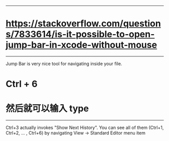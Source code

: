 

<hr>



https://stackoverflow.com/questions/7833614/is-it-possible-to-open-jump-bar-in-xcode-without-mouse
=


<hr>






Jump Bar is very nice tool for navigating inside your file. 



Ctrl + 6
=


然后就可以输入
type
=


<hr>



Ctrl+3 actually invokes "Show Next History". You can see all of them (Ctrl+1, Ctrl+2, ... , Ctrl+6) by navigating View -> Standard Editor menu item
